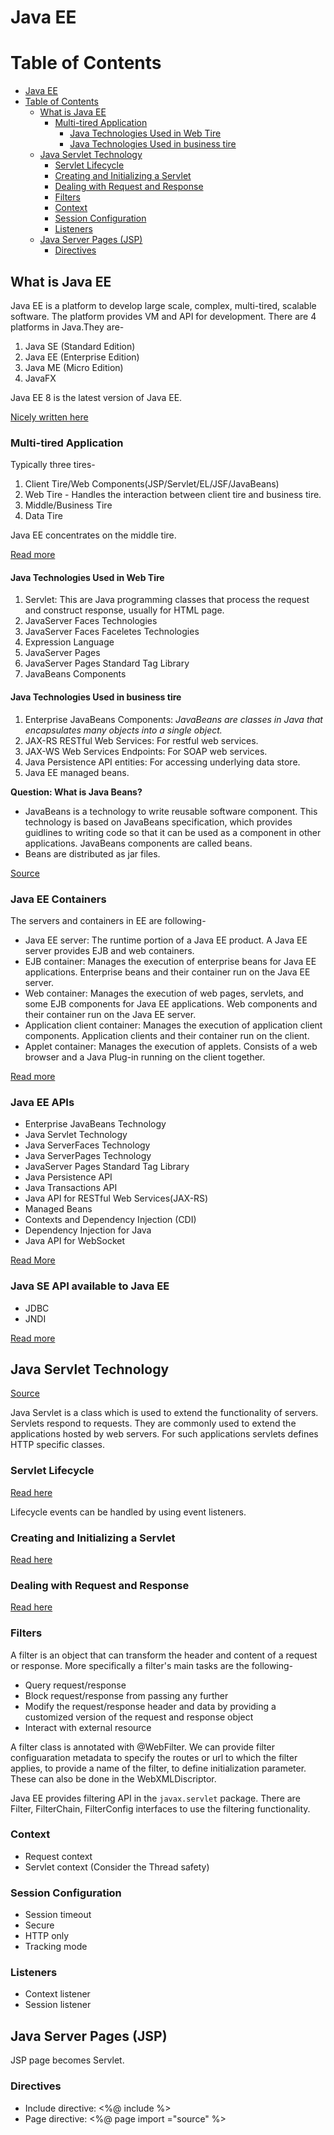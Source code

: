 # Java EE

# Table of Contents

- [Java EE](#java-ee)
- [Table of Contents](#table-of-contents)
  - [What is Java EE](#what-is-java-ee)
    - [Multi-tired Application](#multi-tired-application)
      - [Java Technologies Used in Web Tire](#java-technologies-used-in-web-tire)
      - [Java Technologies Used in business tire](#java-technologies-used-in-business-tire)
  - [Java Servlet Technology](#java-servlet-technology)
    - [Servlet Lifecycle](#servlet-lifecycle)
    - [Creating and Initializing a Servlet](#creating-and-initializing-a-servlet)
    - [Dealing with Request and Response](#dealing-with-request-and-response)
    - [Filters](#filters)
    - [Context](#context)
    - [Session Configuration](#session-configuration)
    - [Listeners](#listeners)
  - [Java Server Pages (JSP)](#java-server-pages-jsp)
    - [Directives](#directives)

## What is Java EE

Java EE is a platform to develop large scale, complex, multi-tired, scalable software. The platform
provides VM and API for development. There are 4 platforms in Java.They are-

1. Java SE (Standard Edition)
2. Java EE (Enterprise Edition)
3. Java ME (Micro Edition)
4. JavaFX

Java EE 8 is the latest version of Java EE.

[Nicely written here](https://docs.oracle.com/javaee/6/firstcup/doc/gkhoy.html)

### Multi-tired Application

Typically three tires-

1. Client Tire/Web Components(JSP/Servlet/EL/JSF/JavaBeans)
2. Web Tire - Handles the interaction between client tire and business tire.
3. Middle/Business Tire
4. Data Tire

Java EE concentrates on the middle tire.

[Read more](https://javaee.github.io/tutorial/overview004.html)

#### Java Technologies Used in Web Tire

1. Servlet: This are Java programming classes that process the request and construct response,
   usually for HTML page.
2. JavaServer Faces Technologies
3. JavaServer Faces Faceletes Technologies
4. Expression Language
5. JavaServer Pages
6. JavaServer Pages Standard Tag Library
7. JavaBeans Components

#### Java Technologies Used in business tire

1. Enterprise JavaBeans Components: *JavaBeans are classes in Java that encapsulates many objects
   into a single object.*
2. JAX-RS RESTful Web Services: For restful web services.
3. JAX-WS Web Services Endpoints: For SOAP web services.
4. Java Persistence API entities: For accessing underlying data store.
5. Java EE managed beans.

**Question: What is Java Beans?**

- JavaBeans is a technology to write reusable software component. This technology is based on
JavaBeans specification, which provides guidlines to writing code so that it can be used as a
component in other applications.  JavaBeans components are called beans.
- Beans are distributed as jar files.

[Source](https://docs.oracle.com/javase/8/docs/technotes/guides/beans/index.html)

### Java EE Containers

The servers and containers in EE are following-

- Java EE server: The runtime portion of a Java EE product. A Java EE server provides EJB and web containers.
- EJB container: Manages the execution of enterprise beans for Java EE applications. Enterprise beans and their container run on the Java EE server.
- Web container: Manages the execution of web pages, servlets, and some EJB components for Java EE applications. Web components and their container run on the Java EE server.
- Application client container: Manages the execution of application client components. Application clients and their container run on the client.
- Applet container: Manages the execution of applets. Consists of a web browser and a Java Plug-in running on the client together.

[Read more](https://javaee.github.io/tutorial/overview005.html)

### Java EE APIs

- Enterprise JavaBeans Technology
- Java Servlet Technology
- Java ServerFaces Technology
- Java ServerPages Technology
- JavaServer Pages Standard Tag Library
- Java Persistence API
- Java Transactions API
- Java API for RESTful Web Services(JAX-RS)
- Managed Beans
- Contexts and Dependency Injection (CDI)
- Dependency Injection for Java
- Java API for WebSocket

[Read More](https://javaee.github.io/tutorial/overview008.html)

### Java SE API available to Java EE

- JDBC
- JNDI

[Read more](https://javaee.github.io/tutorial/overview009.html)

## Java Servlet Technology

[Source](https://javaee.github.io/tutorial/servlets.html#BNAFD)

Java Servlet is a class which is used to extend the functionality of servers.  Servlets respond to
requests. They are commonly used to extend the applications hosted by web servers. For such
applications servlets defines HTTP specific classes.

### Servlet Lifecycle

[Read here](https://javaee.github.io/tutorial/servlets002.html)

Lifecycle events can be handled by using event listeners.

### Creating and Initializing a Servlet

[Read here](https://javaee.github.io/tutorial/servlets004.html)

### Dealing with Request and Response

[Read here](https://javaee.github.io/tutorial/servlets005.html)

### Filters

A filter is an object that can transform the header and content of a request or response. More
specifically a filter's main tasks are the following-

- Query request/response
- Block request/response from passing any further
- Modify the request/response header and data by providing a customized version of the request and
response object
- Interact with external resource

A filter class is annotated with @WebFilter. We can provide filter configuaration metadata to
specify the routes or url to which the filter applies, to provide a name of the filter, to define
initialization parameter.  These can also be done in the WebXMLDiscriptor.

Java EE provides filtering API in the `javax.servlet` package. There are Filter, FilterChain,
     FilterConfig interfaces to use the filtering functionality.

### Context

- Request context
- Servlet context (Consider the Thread safety)

### Session Configuration

- Session timeout
- Secure
- HTTP only
- Tracking mode

### Listeners

- Context listener
- Session listener

## Java Server Pages (JSP)

JSP page becomes Servlet.

### Directives

- Include directive: <%@ include %>
- Page directive: <%@ page import ="source" %>
